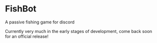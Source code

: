 # FishBot

A passive fishing game for discord

Currently very much in the early stages of development, come back soon for an official release!
